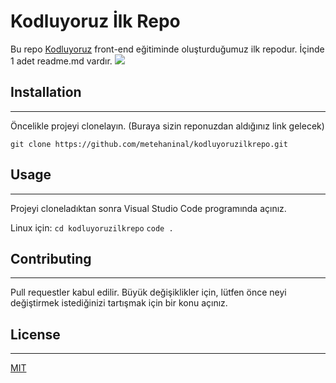 # Kodluyoruz İlk Repo
Bu repo [Kodluyoruz](https://www.kodluyoruz.org/) front-end eğitiminde oluşturduğumuz ilk repodur. İçinde 1 adet readme.md vardır.
![](https://user-images.githubusercontent.com/57325499/175133734-5e508a08-5582-40fd-bf3e-9db6d1c7856a.png)


## Installation
------------------------------------------------------------------
Öncelikle projeyi clonelayın. (Buraya sizin reponuzdan aldığınız link gelecek)

`git clone https://github.com/metehaninal/kodluyoruzilkrepo.git `

## Usage
--------------------------------------------------------------------
Projeyi cloneladıktan sonra Visual Studio Code programında açınız.

Linux için:
 `cd kodluyoruzilkrepo`
 ` code . `

## Contributing
----------------------------------------------------------------------
Pull requestler kabul edilir. Büyük değişiklikler için, lütfen önce neyi değiştirmek istediğinizi tartışmak için bir konu açınız.

## License
-----------------------------------------------------------------------
[MIT](https://choosealicense.com/licenses/mit/)
